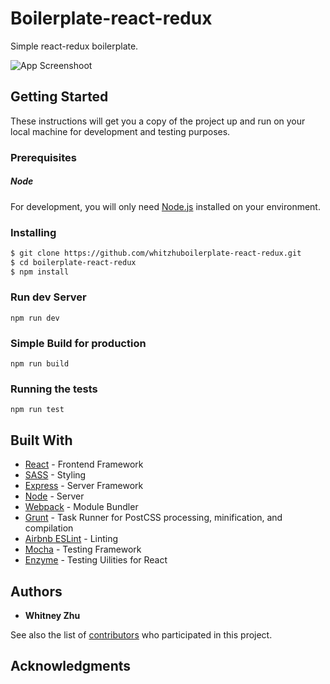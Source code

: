 # Boilerplate-react-redux

Simple react-redux boilerplate.

![App Screenshoot](link)

## Getting Started
These instructions will get you a copy of the project up and run on your local machine for development and testing purposes. 

### Prerequisites

##### Node
For development, you will only need [Node.js](http://nodejs.org/) installed on your environment. 

### Installing

```sh
$ git clone https://github.com/whitzhuboilerplate-react-redux.git
$ cd boilerplate-react-redux
$ npm install
```


### Run dev Server

```
npm run dev
```

### Simple Build for production

```
npm run build
```

### Running the tests

```
npm run test
```

## Built With

* [React](https://facebook.github.io/react/) - Frontend Framework
* [SASS](http://sass-lang.com/) - Styling
* [Express](https://expressjs.com/) - Server Framework
* [Node](https://nodejs.org/) - Server
* [Webpack](https://webpack.github.io/) - Module Bundler
* [Grunt](https://gruntjs.com/) - Task Runner for PostCSS processing, minification, and compilation
* [Airbnb ESLint](https://github.com/airbnb/javascript/tree/master/packages/eslint-config-airbnb) - Linting
* [Mocha](https://mochajs.org/) - Testing Framework
* [Enzyme](https://mochajs.org/) - Testing Uilities for React

## Authors

* **Whitney Zhu** 

See also the list of [contributors](https://github.com/whitzhu/boilerplate-react-redux/contributors) who participated in this project.


## Acknowledgments





